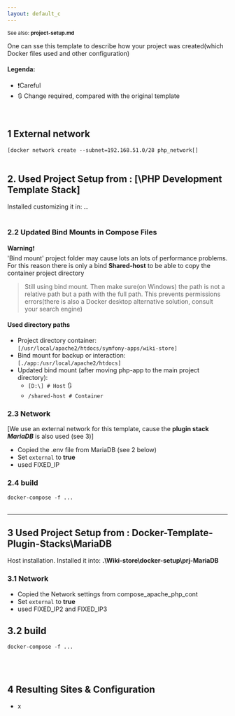 ```yaml
---
layout: default_c
---
```

<small> See also: **project-setup.md** </small>


One can sse this template to describe how your project was created(which Docker files used and other configuration)

#### Legenda:

- ❗Careful
- 🔃 Change required, compared with the original template

<br>

## 1  External network

`[docker network create --subnet=192.168.51.0/28 php_network[]`
<br><br>

## 2. Used  Project Setup from : [\PHP Development Template Stack]

Installed customizing it in: **..** <br><br>

### 2.2 Updated Bind Mounts in Compose Files

**Warning**❗ <br>
'Bind mount' project folder may cause lots an lots of performance problems. For this reason there is only a bind **Shared-host** to be able to copy the container project directory

> Still using bind mount. Then make sure(on Windows) the path is not a relative path but a path with the full path. This prevents permissions errors(there is also a Docker desktop alternative solution, consult your search engine)

#### Used directory paths

- Project directory container: <br>
`[/usr/local/apache2/htdocs/symfony-apps/wiki-store]`
- Bind mount for backup or interaction: <br>
`[./app:/usr/local/apache2/htdocs]`
- Updated bind mount (after moving php-app to the main project directory): <br>
  - `[D:\] # Host` 🔃
  - `/shared-host # Container`

### 2.3 Network

[We use an external network for this template, cause the **plugin stack** ***MariaDB*** is also used (see 3)]

- Copied the .env file from MariaDB (see 2 below)
- Set `external` to **true**
- used FIXED_IP

### 2.4 build

 `docker-compose -f ...`
<br><br><hr>

## 3 Used  Project Setup from : Docker-Template-Plugin-Stacks\MariaDB

Host installation. Installed it into: **.\Wiki-store\docker-setup\prj-MariaDB**

### 3.1 Network

- Copied the Network settings from compose_apache_php_cont
- Set `external` to **true**
- used FIXED_IP2 and FIXED_IP3 

## 3.2 build 

 `docker-compose -f ...`

<br><br>

## 4 Resulting Sites & Configuration

- x
